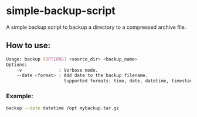 # simple-backup-script

A simple backup script to backup a directory to a compressed archive file.

## How to use:

```bash
Usage: backup [OPTIONS] <source_dir> <backup_name>
Options:
    -v              : Verbose mode.
    --date <format> : Add date to the backup filename.
                      Supported formats: time, date, datetime, timestamp
```

### Example:

```bash
backup --date datetime /opt mybackup.tar.gz
```

